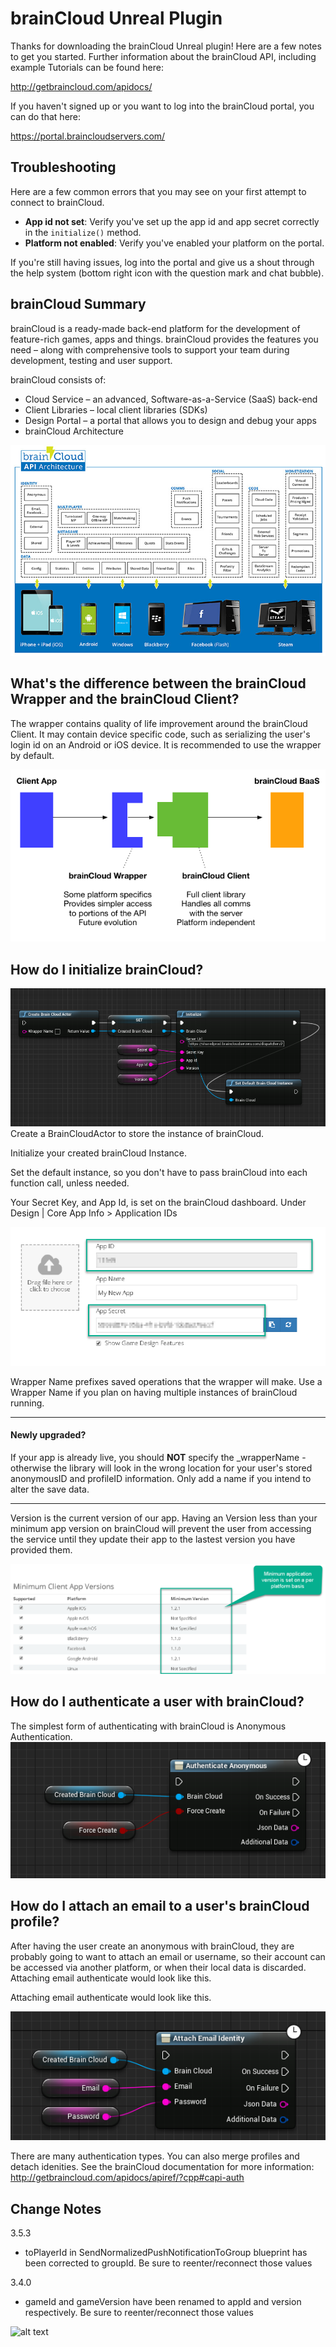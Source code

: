 # brainCloud Unreal Plugin

Thanks for downloading the brainCloud Unreal plugin! Here are a few notes to get you started. Further information about the brainCloud API, including example Tutorials can be found here:

http://getbraincloud.com/apidocs/

If you haven't signed up or you want to log into the brainCloud portal, you can do that here:

https://portal.braincloudservers.com/

## Troubleshooting

Here are a few common errors that you may see on your first attempt to connect to brainCloud.

- **App id not set**: Verify you've set up the app id and app secret correctly in the `initialize()` method.
- **Platform not enabled**: Verify you've enabled your platform on the portal.

If you're still having issues, log into the portal and give us a shout through the help system (bottom right icon with the question mark and chat bubble).

## brainCloud Summary

brainCloud is a ready-made back-end platform for the development of feature-rich games, apps and things. brainCloud provides the features you need – along with comprehensive tools to support your team during development, testing and user support.

brainCloud consists of:
- Cloud Service – an advanced, Software-as-a-Service (SaaS) back-end
- Client Libraries – local client libraries (SDKs)
- Design Portal – a portal that allows you to design and debug your apps
- brainCloud Architecture

![architecture](/Screenshots/bc-architecture.png?raw=true)

## What's the difference between the brainCloud Wrapper and the brainCloud Client?
The wrapper contains quality of life improvement around the brainCloud Client. It may contain device specific code, such as serializing the user's login id on an Android or iOS device.
It is recommended to use the wrapper by default.

![wrapper](/screenshots/bc-wrapper.png?raw=true)

## How do I initialize brainCloud?
![wrapper](/screenshots/_bp-init.png?raw=true)
Create a BrainCloudActor to store the instance of brainCloud.

Initialize your created brainCloud Instance.

Set the default instance, so you don't have to pass brainCloud into each function call, unless needed.


Your Secret Key, and App Id, is set on the brainCloud dashboard. Under Design | Core App Info > Application IDs

![wrapper](/screenshots/bc-ids.png?raw=true)

Wrapper Name prefixes saved operations that the wrapper will make. Use a Wrapper Name if you plan on having multiple instances of brainCloud running.


----------------

#### Newly upgraded?
If your app is already live, you should **NOT** specify the _wrapperName - otherwise the library will look in the wrong location for your user's stored anonymousID and profileID information. Only add a name if you intend to alter the save data.

---------------


Version is the current version of our app. Having an Version less than your minimum app version on brainCloud will prevent the user from accessing the service until they update their app to the lastest version you have provided them.

![Min Version](/screenshots/bc-minVersions.png?raw=true)

## How do I authenticate a user with brainCloud?
The simplest form of authenticating with brainCloud is Anonymous Authentication.
![Authentication Anon](/screenshots/_bp-anonauth.png?raw=true)


## How do I attach an email to a user's brainCloud profile?
After having the user create an anonymous with brainCloud, they are probably going to want to attach an email or username, so their account can be accessed via another platform, or when their local data is discarded. Attaching email authenticate would look like this.

Attaching email authenticate would look like this.

![Authentication Anon](/screenshots/_bp-emailattach.png?raw=true)

There are many authentication types. You can also merge profiles and detach idenities. See the brainCloud documentation for more information:
http://getbraincloud.com/apidocs/apiref/?cpp#capi-auth



## Change Notes
3.5.3
- toPlayerId in SendNormalizedPushNotificationToGroup blueprint has been corrected to groupId. Be sure to reenter/reconnect those values

3.4.0
- gameId and gameVersion have been renamed to appId and version respectively. Be sure to reenter/reconnect those values

![alt text](screenshots/InitializeValueChange.png "Update Initialize Values")
